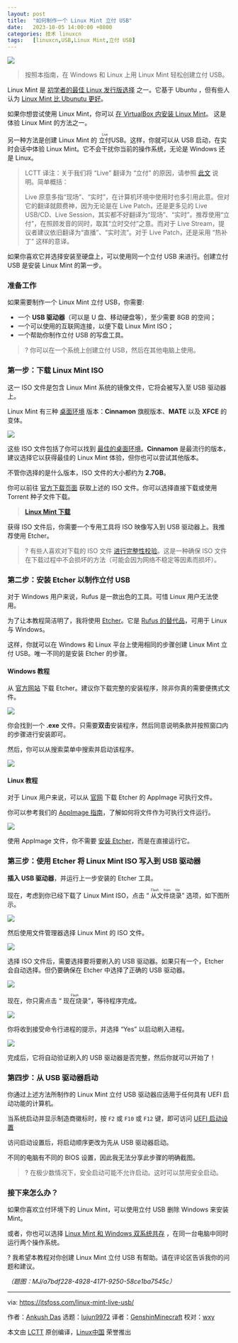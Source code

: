 ```yaml
---
layout: post
title:	"如何制作一个 Linux Mint 立付 USB"
date:	2023-10-05 14:00:00 +0800 
categories:	技术 linuxcn 
tags:	[linuxcn,USB,Linux Mint,立付 USB]
---
```



![](/Asserts/Images/album/202310/05/140006qoqq9jupkczt8vgu.jpg)



> 
> 按照本指南，在 Windows 和 Linux 上用 Linux Mint 轻松创建立付 USB。
> 
> 
> 


Linux Mint 是 [初学者的最佳 Linux 发行版选择](https://itsfoss.com/best-linux-beginners/) 之一。它基于 Ubuntu ，但有些人认为 [Linux Mint 比 Ubunutu 更好](https://itsfoss.com/linux-mint-vs-ubuntu/)。


如果你想尝试使用 Linux Mint，你可以 [在 VirtualBox 内安装 Linux Mint](https://itsfoss.com/install-linux-mint-in-virtualbox/)。 这是体验 Linux Mint 的方法之一。


另一种方法是创建 Linux Mint 的 <ruby> 立付 <rt>  Live </rt></ruby> USB。这样，你就可以从 USB 启动，在实时会话中体验 Linux Mint。它不会干扰你当前的操作系统，无论是 Windows 还是 Linux。



> 
> LCTT 译注：关于我们将 “Live” 翻译为 “立付” 的原因，请参照 [此文](/article-15496-1.html) 说明。简单概括：
> 
> 
> Live 原意多指“现场”、“实时”，在计算机环境中使用时也多引用此意。但对它的翻译就颇费神，因为无论是在 Live Patch，还是更多见的 Live USB/CD、Live Session，其实都不好翻译为“现场”、“实时”。推荐使用“立付”，在照顾发音的同时，取其“立时交付”之意。而对于 Live Stream，提议者建议依旧翻译为“直播”、“实时流”。对于 Live Patch，还是采用 “热补丁” 这样的意译。
> 
> 
> 


如果你喜欢它并选择安装至硬盘上，可以使用同一个立付 USB 来进行。创建立付 USB 是安装 Linux Mint 的第一步。


### 准备工作


如果需要制作一个 Linux Mint 立付 USB，你需要:


* 一个 **USB 驱动器**（可以是 U 盘、移动硬盘等），至少需要 8GB 的空间；
* 一个可以使用的互联网连接，以便下载 Linux Mint ISO；
* 一个帮助你制作立付 USB 的写盘工具。



> 
> ? 你可以在一个系统上创建立付 USB，然后在其他电脑上使用。
> 
> 
> 


### 第一步：下载 Linux Mint ISO


这一 ISO 文件是包含 Linux Mint 系统的镜像文件，它将会被写入至 USB 驱动器上。


Linux Mint 有三种 [桌面环境](https://itsfoss.com/what-is-desktop-environment/) 版本：**Cinnamon** 旗舰版本、**MATE** 以及 **XFCE** 的变体。


![](/Asserts/Images/album/202310/05/140044e8ssvnv51z39jrso.jpg)


这些 ISO 文件包括了你可以找到 [最佳的桌面环境](https://itsfoss.com/best-linux-desktop-environments/)。**Cinnamon** 是最流行的版本，建议选择它以获得最佳的 Linux Mint 体验，但你也可以尝试其他版本。


不管你选择的是什么版本，ISO 文件的大小都约为 **2.7GB**。


你可以前往 [官方下载页面](https://www.linuxmint.com/download.php) 获取上述的 ISO 文件。你可以选择直接下载或使用 Torrent 种子文件下载。



> 
> **[Linux Mint 下载](https://www.linuxmint.com/download.php)**
> 
> 
> 


获得 ISO 文件后，你需要一个专用工具将 ISO 映像写入到 USB 驱动器上。我推荐使用 Etcher。



> 
> ? 有些人喜欢对下载的 ISO 文件 [进行完整性校验](https://itsfoss.com/checksum-tools-guide-linux/)。这是一种确保 ISO 文件在下载过程中不会损坏的方法（可能会因为网络不稳定等因素而损坏）。
> 
> 
> 


### 第二步：安装 Etcher 以制作立付 USB


对于 Windows 用户来说，Rufus 是一款出色的工具。可惜 Linux 用户无法使用。


为了让本教程简洁明了，我将使用 [Etcher](https://itsfoss.com/install-etcher-linux/)。它是 [Rufus 的替代品](https://itsfoss.com/live-usb-creator-linux/)，可用于 Linux 与 Windows。


这样，你就可以在 Windows 和 Linux 平台上使用相同的步骤创建 Linux Mint 立付 USB。唯一不同的是安装 Etcher 的步骤。


#### Windows 教程


从 [官方网站](https://etcher.balena.io/#download-etcher) 下载 Etcher。建议你下载完整的安装程序，除非你真的需要便携式文件。


![](/Asserts/Images/album/202310/05/140044d56kyzkjiihfi80i.jpg)


你会找到一个 **.exe** 文件。只需要**双击**安装程序，然后同意说明条款并按照窗口内的步骤进行安装即可。


然后，你可以从搜索菜单中搜索并启动该程序。


![](/Asserts/Images/album/202310/05/140044k81vi8mf0tiwvw22.jpg)


#### Linux 教程


对于 Linux 用户来说，可以从 [官网](https://etcher.balena.io/#download-etcher) 下载 Etcher 的 AppImage 可执行文件。


你可以参考我们的 [AppImage 指南](https://itsfoss.com/use-appimage-linux/)，了解如何将文件作为可执行文件运行。


![](/Asserts/Images/album/202310/05/140045rh52w0aa2wjnrr2z.png)


使用 AppImage 文件，你不需要 [安装 Etcher](https://itsfoss.com/install-etcher-linux/)，而是在直接运行它。


### 第三步：使用 Etcher 将 Linux Mint ISO 写入到 USB 驱动器


**插入 USB 驱动器**，并运行上一步安装的 Etcher 工具。


现在，考虑到你已经下载了 Linux Mint ISO，点击 “<ruby> 从文件烧录 <rt>  Flash from file </rt></ruby>” 选项，如下图所示。


![](/Asserts/Images/album/202310/05/140046fx998fgzuqm0xu87.jpg)


然后使用文件管理器选择 Linux Mint 的 ISO 文件。


![](/Asserts/Images/album/202310/05/140046i968rrkmbk3591eo.jpg)


选择 ISO 文件后，需要选择要将要刷入的 USB 驱动器。如果只有一个，Etcher 会自动选择。但仍要确保在 Etcher 中选择了正确的 USB 驱动器。


![](/Asserts/Images/album/202310/05/140047rincwzj0jv2t50q5.jpg)


现在，你只需点击 “<ruby> 现在烧录 <rt>  Flash </rt></ruby>”，等待程序完成。


![](/Asserts/Images/album/202310/05/140047u9it1yooyptkyat1.png)


你将收到接受命令行进程的提示，并选择 “Yes” 以启动刷入进程。


![](/Asserts/Images/album/202310/05/140048w7v11uewjr7z6fjy.png)


完成后，它将自动验证刷入的 USB 驱动器是否完整，然后你就可以开始了！


### 第四步：从 USB 驱动器启动


你通过上述方法所制作的 Linux Mint 立付 USB 驱动器应适用于任何具有 UEFI 启动功能的计算机。


当系统启动并显示制造商徽标时，按 `F2` 或 `F10` 或 `F12` 键，即可访问 [UEFI 启动设置](https://itsfoss.com/access-uefi-settings-windows-10/)


访问启动设置后，将启动顺序更改为先从 USB 驱动器启动。


不同的电脑有不同的 BIOS 设置，因此我无法分享此步骤的明确截图。



> 
> ? 在极少数情况下，安全启动可能不允许启动。这时可以禁用安全启动。
> 
> 
> 


### 接下来怎么办？


如果你喜欢立付环境下的 Linux Mint，可以使用立付 USB 删除 Windows 来安装 Mint。


或者，你也可以选择 [Linux Mint 和 Windows 双系统共存](https://itsfoss.com/guide-install-linux-mint-16-dual-boot-windows/) ，在同一台电脑中同时运行两个操作系统。


? 我希望本教程对你创建 Linux Mint 立付 USB 有帮助。请在评论区告诉我你的问题和建议。


*（题图：MJ/a7bdf228-4928-4171-9250-58ce1ba7545c）*




---


via: <https://itsfoss.com/linux-mint-live-usb/>


作者：[Ankush Das](https://itsfoss.com/author/ankush/) 选题：[lujun9972](https://github.com/lujun9972) 译者：[GenshinMinecraft](https://github.com/GenshinMinecraft) 校对：[wxy](https://github.com/wxy)


本文由 [LCTT](https://github.com/LCTT/TranslateProject) 原创编译，[Linux中国](https://linux.cn/) 荣誉推出

